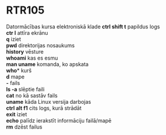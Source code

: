 # RTR105
Datormācības kursa elektroniskā klade
**ctrl shift t** papildus logs    
**ctr l** attīra ekrānu    
**q** iziet  
**pwd** direktorijas nosaukums    
**history** vēsture    
**whoami** kas es esmu    
**man uname** komanda, ko apskata  
**who*** kurš  
**d** mape  
**-** fails  
**ls -a** slēptie faili  
**cat** no kā sastāv fails  
**uname** kāda Linux versija darbojas  
**ctrl alt f1** cits logs, kurā strādāt  
**exit** iziet  
**echo** palīdz ierakstīt informāciju failā/mapē  
**rm** dzēst failus  
